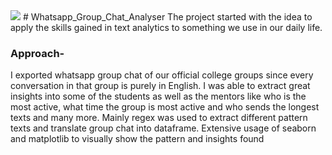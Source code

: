 <img src='C:\Users\admin\Desktop\Images\download.jfif'>
# Whatsapp_Group_Chat_Analyser
The project started with the idea to apply the skills gained in text analytics to something we use in our daily life.

### Approach-
I exported whatsapp group chat of our official college groups since every conversation in that group is purely in English.
I was able to extract great insights into some of the students as well as the mentors like who is the most active, what time
the group is most active and who sends the longest texts and many more. 
Mainly regex was used to extract different pattern texts and translate group chat into dataframe.
Extensive usage of seaborn and matplotlib to visually show the pattern and insights found

